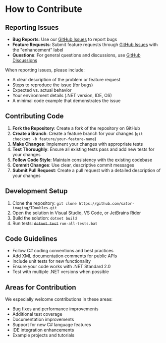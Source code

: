 # How to Contribute

## Reporting Issues

- **Bug Reports**: Use our [GitHub Issues](https://github.com/sator-imaging/TDoubles/issues) to report bugs
- **Feature Requests**: Submit feature requests through [GitHub Issues](https://github.com/sator-imaging/TDoubles/issues) with the "enhancement" label
- **Questions**: For general questions and discussions, use [GitHub Discussions](https://github.com/sator-imaging/TDoubles/discussions)

When reporting issues, please include:
- A clear description of the problem or feature request
- Steps to reproduce the issue (for bugs)
- Expected vs. actual behavior
- Your environment details (.NET version, IDE, OS)
- A minimal code example that demonstrates the issue


## Contributing Code

1. **Fork the Repository**: Create a fork of the repository on GitHub
2. **Create a Branch**: Create a feature branch for your changes (`git checkout -b feature/your-feature-name`)
3. **Make Changes**: Implement your changes with appropriate tests
4. **Test Thoroughly**: Ensure all existing tests pass and add new tests for your changes
5. **Follow Code Style**: Maintain consistency with the existing codebase
6. **Commit Changes**: Use clear, descriptive commit messages
7. **Submit Pull Request**: Create a pull request with a detailed description of your changes


## Development Setup

1. Clone the repository: `git clone https://github.com/sator-imaging/TDoubles.git`
2. Open the solution in Visual Studio, VS Code, or JetBrains Rider
3. Build the solution: `dotnet build`
4. Run tests: ~~`dotnet test`~~ `run-all-tests.bat`


## Code Guidelines

- Follow C# coding conventions and best practices
- Add XML documentation comments for public APIs
- Include unit tests for new functionality
- Ensure your code works with .NET Standard 2.0
- Test with multiple .NET versions when possible


## Areas for Contribution

We especially welcome contributions in these areas:
- Bug fixes and performance improvements
- Additional test coverage
- Documentation improvements
- Support for new C# language features
- IDE integration enhancements
- Example projects and tutorials
